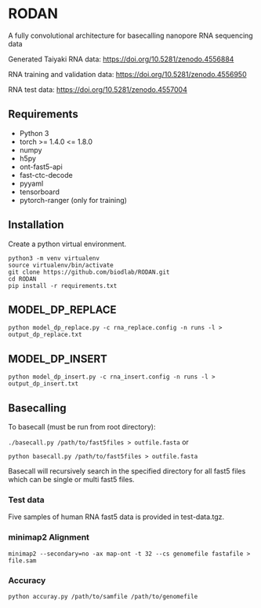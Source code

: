 # RODAN
A fully convolutional architecture for basecalling nanopore RNA sequencing data

Generated Taiyaki RNA data: https://doi.org/10.5281/zenodo.4556884

RNA training and validation data: https://doi.org/10.5281/zenodo.4556950

RNA test data: https://doi.org/10.5281/zenodo.4557004

## Requirements
* Python 3
* torch >= 1.4.0 <= 1.8.0
* numpy
* h5py
* ont-fast5-api
* fast-ctc-decode
* pyyaml
* tensorboard
* pytorch-ranger (only for training)

## Installation

Create a python virtual environment. 
```
python3 -m venv virtualenv
source virtualenv/bin/activate
git clone https://github.com/biodlab/RODAN.git
cd RODAN
pip install -r requirements.txt
```
## MODEL_DP_REPLACE
```
python model_dp_replace.py -c rna_replace.config -n runs -l > output_dp_replace.txt
```

## MODEL_DP_INSERT
```
python model_dp_insert.py -c rna_insert.config -n runs -l > output_dp_insert.txt
```

## Basecalling

To basecall (must be run from root directory):

`./basecall.py /path/to/fast5files > outfile.fasta` or 

`python basecall.py /path/to/fast5files > outfile.fasta`

Basecall will recursively search in the specified directory for all fast5 files which can be single or multi fast5 files.

### Test data
Five samples of human RNA fast5 data is provided in test-data.tgz.

### minimap2 Alignment
`minimap2 --secondary=no -ax map-ont -t 32 --cs genomefile fastafile > file.sam`

### Accuracy 
`python accuray.py /path/to/samfile /path/to/genomefile`

